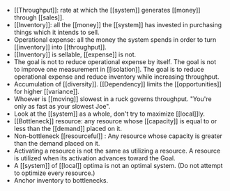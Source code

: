- [[Throughput]]: rate at which the [[system]] generates [[money]] through [[sales]].
- [[Inventory]]: all the [[money]] the [[system]] has invested in purchasing things which it intends to sell.
- Operational expense: all the money the system spends in order to turn [[inventory]] into [[throughput]].
- [[Inventory]] is sellable, [[expense]] is not.
- The goal is not to reduce operational expense by itself. The goal is not to improve one measurement in [[isolation]]. The goal is to reduce operational expense and reduce inventory while increasing throughput.
- Accumulation of [[diversity]].
  [[Dependency]] limits the [[opportunities]] for higher [[variance]].
- Whoever is [[moving]] slowest in a ruck governs throughput. "You're only as fast as your slowest Joe".
- Look at the [[system]] as a whole, don't try to maximize [[local]]ly.
- [[Bottleneck]] resource: any resource whose [[capacity]] is equal to or less than the [[demand]] placed on it.
- Non-bottleneck [[resourceful]] : Any resource whose capacity is greater than the demand placed on it.
- Activating a resource is not the same as utilizing a resource. A resource is utilized when its activation advances toward the Goal.
- A [[system]] of [[local]] optima is not an optimal system. (Do not attempt to optimize every resource.)
- Anchor inventory to bottlenecks.